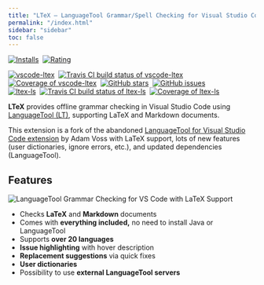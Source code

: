 ```yaml
---
title: "LTeX – LanguageTool Grammar/Spell Checking for Visual Studio Code with LaTeX Support"
permalink: "/index.html"
sidebar: "sidebar"
toc: false
---
```


<a href="https://marketplace.visualstudio.com/items?itemName=valentjn.vscode-ltex" class="no-external">![Installs](https://img.shields.io/visual-studio-marketplace/i/valentjn.vscode-ltex?logo=visual-studio-code)</a>&nbsp;
<a href="https://marketplace.visualstudio.com/items?itemName=valentjn.vscode-ltex" class="no-external">![Rating](https://img.shields.io/visual-studio-marketplace/stars/valentjn.vscode-ltex?logo=visual-studio-code)</a>

<a href="https://github.com/valentjn/vscode-ltex" class="no-external">![vscode-ltex](https://img.shields.io/badge/vscode--ltex-grey)</a>&nbsp;
<a href="https://www.travis-ci.org/valentjn/vscode-ltex" class="no-external">![Travis CI build status of vscode-ltex](https://img.shields.io/travis/valentjn/vscode-ltex/feature-ltex5?logo=travis)</a>&nbsp;
<a href="https://coveralls.io/github/valentjn/vscode-ltex" class="no-external">![Coverage of vscode-ltex](https://img.shields.io/coveralls/github/valentjn/vscode-ltex/feature-ltex5?logo=coveralls)</a>&nbsp;
<a href="https://github.com/valentjn/vscode-ltex" class="no-external">![GitHub stars](https://img.shields.io/github/stars/valentjn/vscode-ltex?logo=github)</a>&nbsp;
<a href="https://github.com/valentjn/vscode-ltex/issues" class="no-external">![GitHub issues](https://img.shields.io/github/issues/valentjn/vscode-ltex?logo=github)</a><br/>
<a href="https://github.com/valentjn/ltex-ls" class="no-external">![ltex-ls](https://img.shields.io/badge/ltex--ls-grey)</a>&nbsp;
<a href="https://www.travis-ci.org/valentjn/ltex-ls" class="no-external">![Travis CI build status of ltex-ls](https://img.shields.io/travis/valentjn/ltex-ls/feature-ltex5?logo=travis)</a>&nbsp;
<a href="https://coveralls.io/github/valentjn/ltex-ls" class="no-external">![Coverage of ltex-ls](https://img.shields.io/coveralls/github/valentjn/ltex-ls/feature-ltex5?logo=coveralls)</a>

**LTeX** provides offline grammar checking in Visual Studio Code using [LanguageTool&nbsp;(LT)](https://languagetool.org/), supporting LaTeX and Markdown documents.

This extension is a fork of the abandoned [LanguageTool for Visual Studio Code extension](https://github.com/adamvoss/vscode-languagetool) by Adam Voss with LaTeX support, lots of new features (user dictionaries, ignore errors, etc.), and updated dependencies (LanguageTool).

## Features

![LanguageTool Grammar Checking for VS Code with LaTeX Support](https://github.com/valentjn/vscode-ltex/raw/master/img/LTeX-banner.png)

- Checks **LaTeX** and **Markdown** documents
- Comes with **everything included,** no need to install Java or LanguageTool
- Supports **over 20 languages**
- **Issue highlighting** with hover description
- **Replacement suggestions** via quick fixes
- **User dictionaries**
- Possibility to use **external LanguageTool servers**

